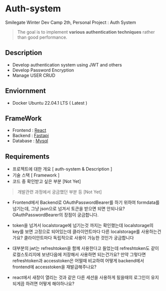 # Auth-system
Smilegate Winter Dev Camp 2th, Personal Project : Auth System
> The goal is to implement <strong>various authentication techniques</strong> rather than good performance.

## Description
* Develop authentication system using JWT and others
* Develop Password Encryption
* Manage USER CRUD

## Enviornment
* Docker Ubuntu 22.04.1 LTS ( Latest )

## FrameWork
* Frontend : [React][React]
* Backend : [Fastapi][Fastapi]
* Database : [Mysql]

## Requirements
- 프로젝트에 대한 개요 [ auth-system & Description ]
- 기술 스택 [ Framework ]
- 코드 중 확인받고 싶은 부분 [Not Yet]


> 개발관련 과정에서 궁금했던 부분 등 [Not Yet]
    
- Frontend에서 Backend로 OAuthPasswordBearer를 하기 위하여 formdata를 넘기는데, 그냥 json으로 넘겨서 토큰을 받으면 되면 안되나요? OAuthPasswordBearer의 장점이 궁금합니다.

- token을 넘겨서 localstorage에 넘기는것 까지는 확인했는데
localstorage의 key를 보면 고정으로 되어있는데 클라이언트마다 다른 localstorage를 사용하는건가요? 클라이안트마다 독립적으로 사용이 가능한 것인가 궁금합니다

- 대부분의 jwt는 refreshtoken을 함께 사용한다고 들었는데
refreshtoken도 같이 로컬스토리지에 보낸다음에 저장해서 사용하면 되는건가요? 만약 그렇다면 refreshtoken과 accesstoken은 어떨때 비교하여 어떻게 backend에서 frontend에 accesstoken을 재발급해주나요?

- react에서 새창이 열리는 것과 같은 다른 세션을 사용하게    됬을때의   로그인이 유지되게끔 하려면 어떻게 해야하나요?
    

[React]: https://github.com/facebook/react "Go react github"
[Fastapi]: https://github.com/tiangolo/fastapi "Go fastapi github"
[Mysql]: https://www.mysql.com/ "Go Mysql"